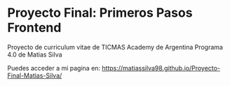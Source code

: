 # Proyecto Final: Primeros Pasos Frontend

Proyecto de curriculum vitae de TICMAS Academy de Argentina Programa 4.0 de Matias Silva

Puedes acceder a mi pagina en: https://matiassilva98.github.io/Proyecto-Final-Matias-Silva/
